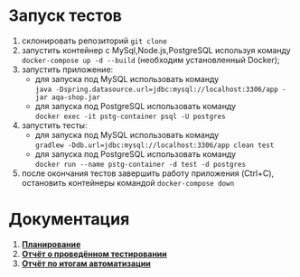 
# **Запуск тестов**

1. склонировать репозиторий `git clone`
2. запустить контейнер с MySql,Node.js,PostgreSQL используя команду `docker-compose up -d --build` (необходим установленный Docker); 
3. запустить приложение:
    * для запуска под MySQL использовать команду   
    ```java -Dspring.datasource.url=jdbc:mysql://localhost:3306/app -jar aqa-shop.jar```
    * для запуска под PostgreSQL использовать команду      
     ``` docker exec -it pstg-container psql -U postgres ```
4. запустить тесты:
   * для запуска под MySQL использовать команду                                          
   ```gradlew -Ddb.url=jdbc:mysql://localhost:3306/app clean test```
   * для запуска под PostgreSQL использовать команду      
   ```docker run --name pstg-container -d test -d postgres```
5. после окончания тестов завершить работу приложения (Ctrl+C), остановить контейнеры командой `docker-compose down`   

# **Документация**
1. [**Планирование**](https://github.com/Mortiferus/DiplomProject/blob/master/documents/Plan.md)
2. [**Отчёт о проведённом тестировании**](https://github.com/Mortiferus/DiplomProject/blob/master/documents/Report.md)
3. [**Отчёт по итогам автоматизации**](https://github.com/Mortiferus/DiplomProject/blob/master/documents/Summary.md)
